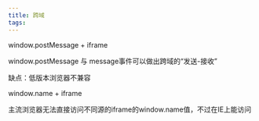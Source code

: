 ```yaml
---
title: 跨域
tags:
---
```


window.postMessage + iframe

window.postMessage 与 message事件可以做出跨域的“发送-接收”

缺点：低版本浏览器不兼容

window.name + iframe

主流浏览器无法直接访问不同源的iframe的window.name值，不过在IE上能访问

